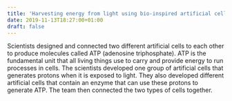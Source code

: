```yaml
---
title: 'Harvesting energy from light using bio-inspired artificial cells'
date: 2019-11-13T18:27:00+01:00
draft: false
---
```


Scientists designed and connected two different artificial cells to each other to produce molecules called ATP (adenosine triphosphate). ATP is the fundamental unit that all living things use to carry and provide energy to run processes in cells. The scientists developed one group of artificial cells that generates protons when it is exposed to light. They also developed different artificial cells that contain an enzyme that can use these protons to generate ATP. The team then connected the two types of cells together.